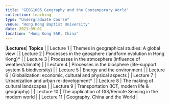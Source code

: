 ```yaml
---
title: "GEOG1005 Geography and the Contemporary World"
collection: teaching
type: "Undergraduate Course"
venue: "Hong Kong Baptist University"
date: 2021-09-01
location: "Hong Kong SAR, China"
---
```


|**Lectures**| **Topics**                                                      |
| Lecture 1  | Themes in geographical studies: A global view                   |
| Lecture 2  | Processes in the geosphere (landform evolution in Hong Kong)\*  |
| Lecture 3  | Processes in the atmosphere (influence of weather/climate)      |
| Lecture 4  | Processes in the biosphere (life-support system & biodiversity) |
| Lecture 5  | Energy and the environment                                      |
| Lecture 6  | Globalization: economic, cultural and physical aspects          |
| Lecture 7  | Urbanization and urban re-development\*                         |
| Lecture 8  | The making of cultural landscapes                               |
| Lecture 9  | Transportation (ICT, modern life & geography)                   |
| Lecture 10 | The application of GIS/Remote Sensing in the modern world       |
| Lecture 11 | Geography, China and the World                                  |
